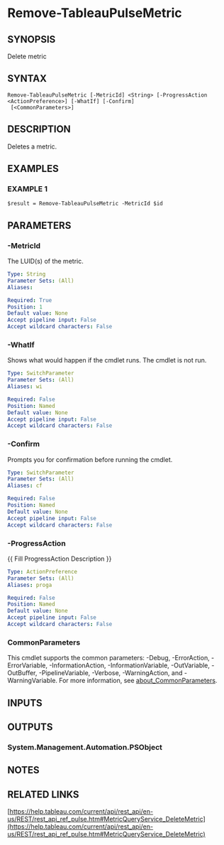 # Remove-TableauPulseMetric

## SYNOPSIS
Delete metric

## SYNTAX

```
Remove-TableauPulseMetric [-MetricId] <String> [-ProgressAction <ActionPreference>] [-WhatIf] [-Confirm]
 [<CommonParameters>]
```

## DESCRIPTION
Deletes a metric.

## EXAMPLES

### EXAMPLE 1
```
$result = Remove-TableauPulseMetric -MetricId $id
```

## PARAMETERS

### -MetricId
The LUID(s) of the metric.

```yaml
Type: String
Parameter Sets: (All)
Aliases:

Required: True
Position: 1
Default value: None
Accept pipeline input: False
Accept wildcard characters: False
```

### -WhatIf
Shows what would happen if the cmdlet runs.
The cmdlet is not run.

```yaml
Type: SwitchParameter
Parameter Sets: (All)
Aliases: wi

Required: False
Position: Named
Default value: None
Accept pipeline input: False
Accept wildcard characters: False
```

### -Confirm
Prompts you for confirmation before running the cmdlet.

```yaml
Type: SwitchParameter
Parameter Sets: (All)
Aliases: cf

Required: False
Position: Named
Default value: None
Accept pipeline input: False
Accept wildcard characters: False
```

### -ProgressAction
{{ Fill ProgressAction Description }}

```yaml
Type: ActionPreference
Parameter Sets: (All)
Aliases: proga

Required: False
Position: Named
Default value: None
Accept pipeline input: False
Accept wildcard characters: False
```

### CommonParameters
This cmdlet supports the common parameters: -Debug, -ErrorAction, -ErrorVariable, -InformationAction, -InformationVariable, -OutVariable, -OutBuffer, -PipelineVariable, -Verbose, -WarningAction, and -WarningVariable. For more information, see [about_CommonParameters](http://go.microsoft.com/fwlink/?LinkID=113216).

## INPUTS

## OUTPUTS

### System.Management.Automation.PSObject
## NOTES

## RELATED LINKS

[https://help.tableau.com/current/api/rest_api/en-us/REST/rest_api_ref_pulse.htm#MetricQueryService_DeleteMetric](https://help.tableau.com/current/api/rest_api/en-us/REST/rest_api_ref_pulse.htm#MetricQueryService_DeleteMetric)

